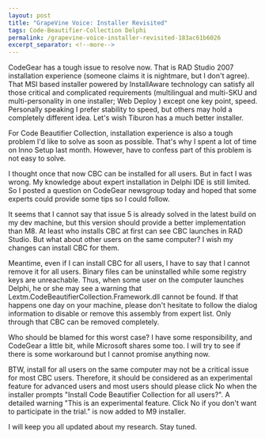 ```yaml
---
layout: post
title: "GrapeVine Voice: Installer Revisited"
tags: Code-Beautifier-Collection Delphi
permalink: /grapevine-voice-installer-revisited-183ac61b6026
excerpt_separator: <!--more-->
---
```

CodeGear has a tough issue to resolve now. That is RAD Studio 2007 installation experience (someone claims it is nightmare, but I don't agree). That MSI based installer powered by InstallAware technology can satisfy all those critical and complicated requirements (multilingual and multi-SKU and multi-personality in one installer; Web Deploy ) except one key point, speed. Personally speaking I prefer stability to speed, but others may hold a completely different idea. Let's wish Tiburon has a much better installer.
<!--more-->

For Code Beautifier Collection, installation experience is also a tough problem I'd like to solve as soon as possible. That's why I spent a lot of time on Inno Setup last month. However, have to confess part of this problem is not easy to solve.

I thought once that now CBC can be installed for all users. But in fact I was wrong. My knowledge about expert installation in Delphi IDE is still limited. So I posted a question on CodeGear newsgroup today and hoped that some experts could provide some tips so I could follow.

It seems that I cannot say that issue 5 is already solved in the latest build on my dev machine, but this version should provide a better implementation than M8. At least who installs CBC at first can see CBC launches in RAD Studio. But what about other users on the same computer? I wish my changes can install CBC for them.

Meantime, even if I can install CBC for all users, I have to say that I cannot remove it for all users. Binary files can be uninstalled while some registry keys are unreachable. Thus, when some user on the computer launches Delphi, he or she may see a warning that Lextm.CodeBeautifierCollection.Framework.dll cannot be found. If that happens one day on your machine, please don't hesitate to follow the dialog information to disable or remove this assembly from expert list. Only through that CBC can be removed completely.

Who should be blamed for this worst case? I have some responsibility, and CodeGear a little bit, while Microsoft shares some too. I will try to see if there is some workaround but I cannot promise anything now.

BTW, install for all users on the same computer may not be a critical issue for most CBC users. Therefore, it should be considered as an experimental feature for advanced users and most users should please click No when the installer prompts "Install Code Beautifier Collection for all users?". A detailed warning "This is an experimental feature. Click No if you don't want to participate in the trial." is now added to M9 installer.

I will keep you all updated about my research. Stay tuned.
